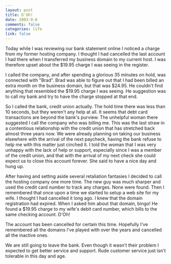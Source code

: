 ```yaml
--- 
layout: post
title: D'Oh!
date: 2003-9-8
comments: false
categories: life
link: false
---
```

Today while I was reviewing our bank statement online I noticed a charge from my former hosting company. I thought I had cancelled the last account I had there when I transferred my business domain to my current host. I was therefore upset about the $19.95 charge I was seeing in the register.

I called the company, and after spending a glorious 35 minutes on hold, was connected with "Brad". Brad was able to figure out that I had been billed an extra month on the business domain, but that was $24.95. He couldn't find anything that resembled the $19.95 charge I was seeing. He suggestion was to call my bank and try to have the charge stopped at that end.

So I called the bank, credit union actually. The hold time there was less than 10 seconds, but they weren't any help at all. It seems that debt card transactions are beyond the bank's purview.  The unhelpful woman there suggested I call the company who was billing me. This was the last straw in a contentious relationship with the credit union that has stretched back almost three years now. We were already planning on taking our business elsewhere with the arrival of the next paycheck, having the bank refuse to help me with this matter just cinched it. I told the woman that I was very unhappy with the lack of help or support, especially since I was a member of the credit union, and that with the arrival of my next check she could expect us to close this account forever. She said to have a nice day and hung up.

After having and setting aside several retaliation fantasies I decided to call the hosting company one more time. The new guy was much sharper and used the credit card number to track any charges. None were found. Then I remembered that once upon a time we started to setup a web site for my wife. I thought I had cancelled it long ago. I knew that the domain registration had expired. When I asked him about that domain, bingo! He found a $19.95 charge to my wife's debit card number, which bills to the same checking account. D'Oh!

The account has been cancelled for certain this time. Hopefully I've remembered all the domains I've played with over the years and cancelled all the inactive ones.

We are still going to leave the bank. Even though it wasn't their problem I expected to get better service and support. Rude customer service just isn't tolerable in this day and age.
